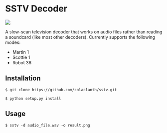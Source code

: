 SSTV Decoder
============

![](https://raw.githubusercontent.com/colaclanth/sstv/master/examples/m1.png)

A slow-scan television decoder that works on audio files rather than reading a soundcard (like most other decoders).
Currently supports the following modes:
* Martin 1
* Scottie 1
* Robot 36

Installation
------------

```
$ git clone https://github.com/colaclanth/sstv.git

$ python setup.py install
```

Usage
-----

```
$ sstv -d audio_file.wav -o result.png
```
